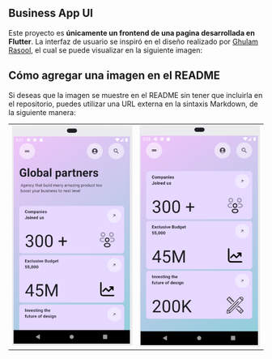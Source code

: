 ## Business App UI

Este proyecto es **únicamente un frontend de una pagina desarrollada en Flutter**. La interfaz de usuario se inspiró en el diseño realizado por [Ghulam Rasool](https://dribbble.com/shots/25190920-Business-App-UX-UI-Design?utm_source=Clipboard_Shot&utm_campaign=ghulaam-rasool&utm_content=Business%20App%20UX%20UI%20Design&utm_medium=Social_Share), el cual se puede visualizar en la siguiente imagen:



## Cómo agregar una imagen en el README

Si deseas que la imagen se muestre en el README sin tener que incluirla en el repositorio, puedes utilizar una URL externa en la sintaxis Markdown, de la siguiente manera:

<table>
  <tr>
    <td><img src="assets\screenshots\screenshot1.png" alt="Imagen 1" width="300"/></td>
    <td><img src="assets\screenshots\screenshot2.png" alt="Imagen 2" width="300"/></td>
  </tr>
</table>
